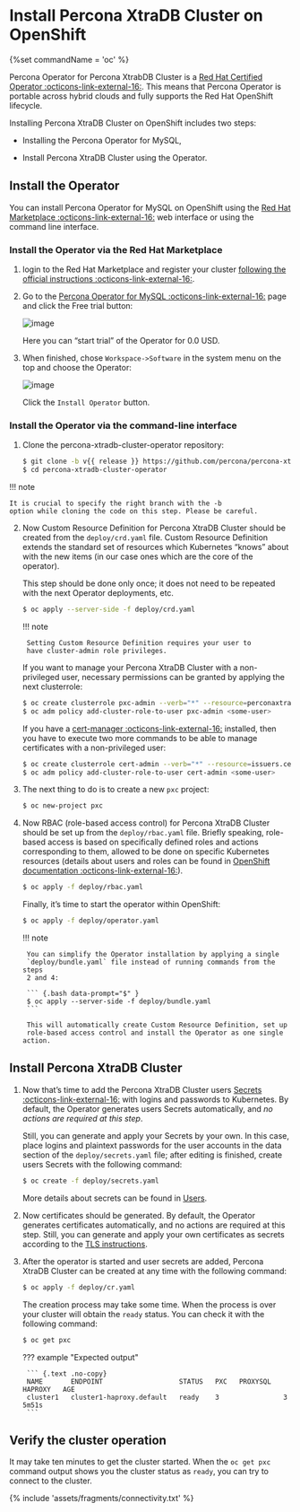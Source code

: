 # Install Percona XtraDB Cluster on OpenShift

{%set commandName = 'oc' %}

Percona Operator for Percona XtrabDB Cluster is a [Red Hat Certified Operator :octicons-link-external-16:](https://connect.redhat.com/en/partner-with-us/red-hat-openshift-certification). This means that Percona Operator is portable across hybrid clouds and fully supports the Red Hat OpenShift lifecycle.

Installing Percona XtraDB Cluster on OpenShift includes two steps:


* Installing the Percona Operator for MySQL,


* Install Percona XtraDB Cluster using the Operator.

## Install the Operator

You can install Percona Operator for MySQL on OpenShift using the [Red Hat Marketplace :octicons-link-external-16:](https://marketplace.redhat.com) web interface or using the command line interface.

### Install the Operator via the Red Hat Marketplace


1. login to the Red Hat Marketplace and register your cluster [following the official instructions :octicons-link-external-16:](https://marketplace.redhat.com/en-us/workspace/clusters/add/register).

2. Go to the [Percona Operator for MySQL :octicons-link-external-16:](https://marketplace.redhat.com/en-us/products/percona-kubernetes-operator-for-percona-server-for-xtradb-cluster) page and click the Free trial button:

    ![image](assets/images/marketplace-operator-page.png)

    Here you can “start trial” of the Operator for 0.0 USD.

3. When finished, chose `Workspace->Software` in the system menu on the top and choose the Operator:

    ![image](assets/images/marketplace-operator-install.png)

    Click the `Install Operator` button.

### Install the Operator via the command-line interface

1. Clone the percona-xtradb-cluster-operator repository:

    ``` {.bash data-prompt="$" }
    $ git clone -b v{{ release }} https://github.com/percona/percona-xtradb-cluster-operator
    $ cd percona-xtradb-cluster-operator
    ```

!!! note

    It is crucial to specify the right branch with the -b
    option while cloning the code on this step. Please be careful.

2. Now Custom Resource Definition for Percona XtraDB Cluster should be created
    from the `deploy/crd.yaml` file. Custom Resource Definition extends the
    standard set of resources which Kubernetes “knows” about with the new
    items (in our case ones which are the core of the operator).

    This step should be done only once; it does not need to be repeated
    with the next Operator deployments, etc.

    ``` {.bash data-prompt="$" }
    $ oc apply --server-side -f deploy/crd.yaml
    ```

    !!! note

        Setting Custom Resource Definition requires your user to
        have cluster-admin role privileges.

    If you want to manage your Percona XtraDB Cluster with a non-privileged user,
    necessary permissions can be granted by applying the next clusterrole:

    ``` {.bash data-prompt="$" }
    $ oc create clusterrole pxc-admin --verb="*" --resource=perconaxtradbclusters.pxc.percona.com,perconaxtradbclusters.pxc.percona.com/status,perconaxtradbclusterbackups.pxc.percona.com,perconaxtradbclusterbackups.pxc.percona.com/status,perconaxtradbclusterrestores.pxc.percona.com,perconaxtradbclusterrestores.pxc.percona.com/status
    $ oc adm policy add-cluster-role-to-user pxc-admin <some-user>
    ```

    If you have a [cert-manager :octicons-link-external-16:](https://docs.cert-manager.io/en/release-0.8/getting-started/install/openshift.html) installed, then you have to execute two more commands to be able to     manage certificates with a non-privileged user:

    ``` {.bash data-prompt="$" }
    $ oc create clusterrole cert-admin --verb="*" --resource=issuers.certmanager.k8s.io,certificates.certmanager.k8s.io
    $ oc adm policy add-cluster-role-to-user cert-admin <some-user>
    ```

3. The next thing to do is to create a new `pxc` project:

    ``` {.bash data-prompt="$" }
    $ oc new-project pxc
    ```

4. Now RBAC (role-based access control) for Percona XtraDB Cluster should be set
    up from the `deploy/rbac.yaml` file. Briefly speaking, role-based access is
    based on specifically defined roles and actions corresponding to
    them, allowed to be done on specific Kubernetes resources (details
    about users and roles can be found in [OpenShift documentation :octicons-link-external-16:](https://docs.openshift.com/enterprise/3.0/architecture/additional_concepts/authorization.html)).

    ``` {.bash data-prompt="$" }
    $ oc apply -f deploy/rbac.yaml
    ```

    Finally, it’s time to start the operator within OpenShift:

    ``` {.bash data-prompt="$" }
    $ oc apply -f deploy/operator.yaml
    ```

    !!! note

        You can simplify the Operator installation by applying a single
        `deploy/bundle.yaml` file instead of running commands from the steps
        2 and 4:
        
        ``` {.bash data-prompt="$" }
        $ oc apply --server-side -f deploy/bundle.yaml
        ```
        
        This will automatically create Custom Resource Definition, set up
        role-based access control and install the Operator as one single action.

## Install Percona XtraDB Cluster

1. Now that’s time to add the Percona XtraDB Cluster users [Secrets :octicons-link-external-16:](https://kubernetes.io/docs/concepts/configuration/secret/)
    with logins and passwords to Kubernetes. By default, the Operator generates
    users Secrets automatically, and *no actions are required at this step*.
    
    Still, you can generate and apply your Secrets by your own. In this case,
    place logins and plaintext passwords for the user accounts in the data
    section of the `deploy/secrets.yaml` file; after editing is finished, create
    users Secrets with the following command:

    ``` {.bash data-prompt="$" }
    $ oc create -f deploy/secrets.yaml
    ```

    More details about secrets can be found in [Users](users.md#users).

2. Now certificates should be generated. By default, the Operator generates
    certificates automatically, and no actions are required at this step. Still,
    you can generate and apply your own certificates as secrets according
    to the [TLS instructions](TLS.md#tls).

3. After the operator is started and user secrets are added, Percona
    XtraDB Cluster can be created at any time with the following command:

    ``` {.bash data-prompt="$" }
    $ oc apply -f deploy/cr.yaml
    ```

    The creation process may take some time. When the process is over your
    cluster will obtain the `ready` status. You can check it with the following
    command:

    ``` {.bash data-prompt="$" }
    $ oc get pxc
    ```

    ??? example "Expected output"

        ``` {.text .no-copy}
        NAME       ENDPOINT                   STATUS   PXC   PROXYSQL   HAPROXY   AGE
        cluster1   cluster1-haproxy.default   ready    3                3         5m51s
        ```

## Verify the cluster operation

It may take ten minutes to get the cluster started. When the `oc get pxc`
command output shows you the cluster status as `ready`, you can try to connect
to the cluster.

{% include 'assets/fragments/connectivity.txt' %}

